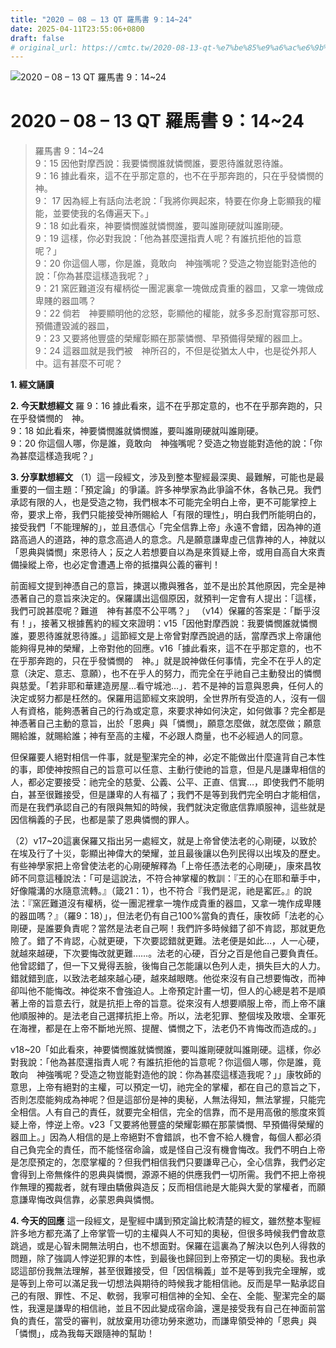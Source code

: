 ```yaml
---
title: "2020 – 08 – 13 QT 羅馬書 9：14~24"
date: 2025-04-11T23:55:06+0800
draft: false
# original_url: https://cmtc.tw/2020-08-13-qt-%e7%be%85%e9%a6%ac%e6%9b%b8-9%ef%bc%9a1424
---
```


![2020 – 08 – 13 QT 羅馬書 9：14\~24](/images/qt.jpg   "2020 – 08 – 13 QT 羅馬書 9：14\~24")

# 2020 – 08 – 13 QT 羅馬書 9：14\~24

> 羅馬書 9：14\~24  
> 9：15 因他對摩西說：我要憐憫誰就憐憫誰，要恩待誰就恩待誰。  
> 9：16 據此看來，這不在乎那定意的，也不在乎那奔跑的，只在乎發憐憫的　神。  
> 9： 17 因為經上有話向法老說：「我將你興起來，特要在你身上彰顯我的權能，並要使我的名傳遍天下。」  
> 9：18 如此看來，神要憐憫誰就憐憫誰，要叫誰剛硬就叫誰剛硬。  
> 9：19 這樣，你必對我說：「他為甚麼還指責人呢？有誰抗拒他的旨意呢？」  
> 9：20 你這個人哪，你是誰，竟敢向　神強嘴呢？受造之物豈能對造他的說：「你為甚麼這樣造我呢？」  
> 9：21 窯匠難道沒有權柄從一團泥裏拿一塊做成貴重的器皿，又拿一塊做成卑賤的器皿嗎？  
> 9：22 倘若　神要顯明他的忿怒，彰顯他的權能，就多多忍耐寬容那可怒、預備遭毀滅的器皿，  
> 9：23 又要將他豐盛的榮耀彰顯在那蒙憐憫、早預備得榮耀的器皿上。  
> 9：24 這器皿就是我們被　神所召的，不但是從猶太人中，也是從外邦人中。這有甚麼不可呢？

**1. 經文誦讀**

**2.  今天默想經文**
羅 9：16 據此看來，這不在乎那定意的，也不在乎那奔跑的，只在乎發憐憫的　神。  
9：18 如此看來，神要憐憫誰就憐憫誰，要叫誰剛硬就叫誰剛硬。  
9：20 你這個人哪，你是誰，竟敢向　神強嘴呢？受造之物豈能對造他的說：「你為甚麼這樣造我呢？」

**3. 分享默想經文**
（1）這一段經文，涉及到整本聖經最深奧、最難解，可能也是最重要的一個主題：「預定論」的爭議。許多神學家為此爭論不休，各執己見。我們承認有限的人，也是受造之物，我們根本不可能完全明白上帝，更不可能掌控上帝，要求上帝，我們只能接受神所賜給人「有限的理性」，明白我們所能明白的，接受我們「不能理解的」，並且憑信心「完全信靠上帝」永遠不會錯，因為神的道路高過人的道路，神的意念高過人的意念。凡是願意謙卑虛己信靠神的人，神就以「恩典與憐憫」來恩待人；反之人若想要自以為是來質疑上帝，或用自高自大來責備操縱上帝，也必定會遭遇上帝的抵擋與公義的審判！

前面經文提到神憑自己的意旨，揀選以撒與雅各，並不是出於其他原因，完全是神憑著自己的意旨來決定的。保羅講出這個原因，就預判一定會有人提出：「這樣，我們可說甚麼呢？難道　神有甚麼不公平嗎？」 （v14）保羅的答案是：「斷乎沒有！」，接著又根據舊約的經文來證明：v15「因他對摩西說：我要憐憫誰就憐憫誰，要恩待誰就恩待誰。」這節經文是上帝曾對摩西說過的話，當摩西求上帝讓他能夠得見神的榮耀，上帝對他的回應。v16「據此看來，這不在乎那定意的，也不在乎那奔跑的，只在乎發憐憫的　神。」就是說神做任何事情，完全不在乎人的定意（決定、意志、意願），也不在乎人的努力，而完全在乎祂自己主動發出的憐憫與慈愛。「若非耶和華建造房屋…看守城池…」．若不是神的旨意與恩典，任何人的決定或努力都是枉然的。保羅用這節經文來說明，全世界所有受造的人，沒有一個人有資格，能夠憑著自己的行為或定意，來要求神如何決定，如何做事？完全都是神憑著自己主動的意旨，出於「恩典」與「憐憫」，願意怎麼做，就怎麼做；願意賜給誰，就賜給誰；神有至高的主權，不必跟人商量，也不必經過人的同意。

但保羅要人絕對相信一件事，就是聖潔完全的神，必定不能做出什麼違背自己本性的事，即使神按照自己的旨意可以任意、主動行使祂的旨意，但是凡是謙卑相信的人，都必定要接受：祂完全的慈愛、公義、公平、正直、信實…，即使我們不能明白，甚至很難接受，但是謙卑的人有福了；我們不是等到我們完全明白才能相信，而是在我們承認自己的有限與無知的時候，我們就決定徹底信靠順服神，這些就是因信稱義的子民，也都是蒙了恩典憐憫的罪人。

（2）v17\~20這裏保羅又指出另一處經文，就是上帝曾使法老的心剛硬，以致於在埃及行了十災，彰顯出神偉大的榮耀，並且最後讓以色列民得以出埃及的歷史。有些神學家把上帝曾使法老的心剛硬解釋為「上帝任憑法老的心剛硬」，康來昌牧師不同意這種說法：「可是這說法，不符合神掌權的教訓：『王的心在耶和華手中，好像隴溝的水隨意流轉。』（箴21：1），也不符合『我們是泥，祂是窰匠。』的說法：『窯匠難道沒有權柄，從一團泥裡拿一塊作成貴重的器皿，又拿一塊作成卑賤的器皿嗎？』（羅9：18）」，但法老仍有自己100%當負的責任，康牧師「法老的心剛硬，是誰要負責呢？當然是法老自己啊！我們許多時候錯了卻不肯認，那就更危險了。錯了不肯認，心就更硬，下次要認錯就更難。法老便是如此…，人一心硬，就越來越硬，下次要悔改就更難……。法老的心硬，百分之百是他自己要負責任。他曾認錯了，但一下又覺得丟臉，後悔自己怎能讓以色列人走，損失巨大的人力。錯就錯到底，以致法老越來越心硬，越來越眼瞎。他從來沒有自己想要悔改，而神卻叫他不能悔改。神從來不會強迫人。上帝預定計畫一切，但人的心總是若不是順著上帝的旨意去行，就是抗拒上帝的旨意。從來沒有人想要順服上帝，而上帝不讓他順服神的。是法老自己選擇抗拒上帝。所以，法老犯罪、整個埃及敗壞、全軍死在海裡，都是在上帝不斷地光照、提醒、憐憫之下，法老仍不肯悔改而造成的。」

v18\~20「如此看來，神要憐憫誰就憐憫誰，要叫誰剛硬就叫誰剛硬。這樣，你必對我說：「他為甚麼還指責人呢？有誰抗拒他的旨意呢？你這個人哪，你是誰，竟敢向　神強嘴呢？受造之物豈能對造他的說：你為甚麼這樣造我呢？」」康牧師的意思，上帝有絕對的主權，可以預定一切，祂完全的掌權，都在自己的意旨之下，否則怎麼能夠成為神呢？但是這部份是神的奧秘，人無法得知，無法掌握，只能完全相信。人有自己的責任，就要完全相信，完全的信靠，而不是用高傲的態度來質疑上帝，悖逆上帝。v23「又要將他豐盛的榮耀彰顯在那蒙憐憫、早預備得榮耀的器皿上。」因為人相信的是上帝絕對不會錯誤，也不會不給人機會，每個人都必須自己負完全的責任，而不能怪宿命論，或是怪自己沒有機會悔改。我們不明白上帝是怎麼預定的，怎麼掌權的？但我們相信我們只要謙卑己心，全心信靠，我們必定會得到上帝無條件的恩典與憐憫，源源不絕的供應我們一切所需。我們不把上帝視作無理的獨裁者，就有理由驕傲與造反；反而相信祂是大能與大愛的掌權者，而願意謙卑悔改與信靠，必蒙恩典與憐憫。

**4. 今天的回應**
這一段經文，是聖經中講到預定論比較清楚的經文，雖然整本聖經許多地方都充滿了上帝掌管一切的主權與人不可知的奧秘，但很多時候我們會故意跳過，或是心智未開無法明白，也不想面對。保羅在這裏為了解決以色列人得救的問題，除了強調人悖逆犯罪的本性，到最後也歸回到上帝預定一切的奧秘。我也承認這部份我無法理解，甚至很難接受，但「因信稱義」並不是等到我完全理解，或是等到上帝可以滿足我一切想法與期待的時候我才能相信祂。反而是早一點承認自己的有限、罪性、不足、軟弱，我寧可相信神的全知、全在、全能、聖潔完全的屬性，我還是謙卑的相信祂，並且不因此變成宿命論，還是接受我有自己在神面前當負的責任，當受的審判，就放棄用功德功勞來邀功，而謙卑領受神的「恩典」與「憐憫」，成為我每天跟隨神的幫助！
